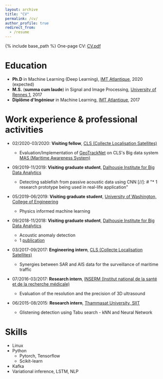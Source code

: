```yaml
---
layout: archive
title: "CV"
permalink: /cv/
author_profile: true
redirect_from:
  - /resume
---
```


{% include base_path %}
One-page CV: <a href="https://dnguyengithub.github.io/files/CV_English.pdf">CV.pdf</a>

Education
======
* <strong>Ph.D</strong> in Machine Learning (Deep Learning), <a href="https://www.imt-atlantique.fr">IMT Atlantique</a>, 2020 (expected)
* <strong>M.S.</strong> (<strong>summa cum laude</strong>) in Signal and Image Processing, <a href="https://www.univ-rennes1.fr/">University of Rennes 1</a>, 2017
* <strong>Diplôme d'Ingénieur</strong> in Machine Learning, <a href="https://www.imt-atlantique.fr">IMT Atlantique</a>, 2017


Work experience & professional activities
======
* 02/2020-03/2020: <strong>Visiting fellow</strong>, <a href="https://www.cls.fr/en/cls-group">CLS (Collecte Localisation Satellites)</a>
  * Evaluation/Implementation of <a href="https://arxiv.org/pdf/1912.00682.pdf">GeoTrackNet</a> on CLS's Big data system <a href="https://maritime-intelligence.groupcls.com/integrated-solutions/maritime-awareness-system">MAS (Maritime Awareness System)</a>

* 09/2019-11/2019: <strong>Visiting graduate student</strong>, <a href="https://bigdata.cs.dal.ca">Dalhousie Institute for Big Data Analytics</a>
  * Detecting sablefish from passive acoustic data using CNN
  [//]: # "* 1 research prototype being used in real-life application"

* 05/2019-06/2019: <strong>Visiting graduate student</strong>, <a href="https://www.engr.washington.edu">University of Washington, College of Engineering</a>
  * Physics informed machine learning
  
* 09/2018-11/2018: <strong>Visiting graduate student</strong>, <a href="https://bigdata.cs.dal.ca">Dalhousie Institute for Big Data Analytics</a>
  * Acoustic anomaly detection
  * 1 <a href=" https://ieeexplore.ieee.org/abstract/document/8682901">publication</a>
  
* 03/2017-09/2017: <strong>Engineering intern</strong>, <a href="https://www.cls.fr/en/cls-group">CLS (Collecte Localisation Satellites)</a>
  * Synergies between SAR and AIS data for the surveillance of maritime traffic

* 07/2016-03/2017: <strong>Research intern</strong>, <a href="https://www.inserm.fr">INSERM (Institut national de la santé et de la recherche médicale)</a>
  * Evaluation of the resolution and the precision of 3D ultrasound
  
* 06/2015-08/2015: <strong>Research intern</strong>, <a href="https://www.siit.tu.ac.th">Thammasat University, SIIT</a>
  * Glistening detection using Tabu search - kNN and Neural Network
  
Skills
======
* Linux
* Python 
  * Pytorch, Tensorflow
  * Scikit-learn
* Kafka
* Variational inference, LSTM, NLP

<!---
Publications
======
  <ul>{% for post in site.publications %}
    {% include archive-single-cv.html %}
  {% endfor %}</ul>


Talks
======
  <ul>{% for post in site.talks %}
    {% include archive-single-talk-cv.html %}
  {% endfor %}</ul>

Teaching
======
  <ul>{% for post in site.teaching %}
    {% include archive-single-cv.html %}
  {% endfor %}</ul>

 
Service and leadership
======
* Currently signed in to 43 different slack teams
 --->
